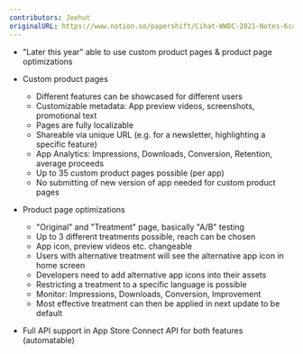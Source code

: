 ```yaml
---
contributors: Jeehut
originalURL: https://www.notion.so/papershift/Cihat-WWDC-2021-Notes-6cae8d046c17426f8dafddc00abdae29
---
```


- "Later this year" able to use custom product pages & product page optimizations
- Custom product pages
    - Different features can be showcased for different users
    - Customizable metadata: App preview videos, screenshots, promotional text
    - Pages are fully localizable
    - Shareable via unique URL (e.g. for a newsletter, highlighting a specific feature)
    - App Analytics: Impressions, Downloads, Conversion, Retention, average proceeds
    - Up to 35 custom product pages possible (per app)
    - No submitting of new version of app needed for custom product pages

- Product page optimizations
    - "Original" and "Treatment" page, basically "A/B" testing
    - Up to 3 different treatments possible, reach can be chosen
    - App icon, preview videos etc. changeable
    - Users with alternative treatment will see the alternative app icon in home screen
    - Developers need to add alternative app icons into their assets
    - Restricting a treatment to a specific language is possible
    - Monitor: Impressions, Downloads, Conversion, Improvement
    - Most effective treatment can then be applied in next update to be default

- Full API support in App Store Connect API for both features (automatable)
